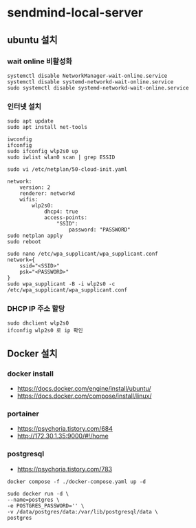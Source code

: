 # sendmind-local-server

## ubuntu 설치

### wait online 비활성화
```
systemctl disable NetworkManager-wait-online.service
systemctl disable systemd-networkd-wait-online.service
sudo systemctl disable systemd-networkd-wait-online.service
```

### 인터넷 설치

```
sudo apt update
sudo apt install net-tools

iwconfig
ifconfig
sudo ifconfig wlp2s0 up
sudo iwlist wlan0 scan | grep ESSID

sudo vi /etc/netplan/50-cloud-init.yaml

network:
    version: 2
    renderer: networkd
    wifis:
        wlp2s0:
            dhcp4: true
            access-points:
                "SSID":
                    password: "PASSWORD"
sudo netplan apply
sudo reboot
```

```
sudo nano /etc/wpa_supplicant/wpa_supplicant.conf
network={
    ssid="<SSID>"
    psk="<PASSWORD>"
}
sudo wpa_supplicant -B -i wlp2s0 -c /etc/wpa_supplicant/wpa_supplicant.conf
```

### DHCP IP 주소 할당

```
sudo dhclient wlp2s0
ifconfig wlp2s0 로 ip 확인
```

## Docker 설치 

### docker install
- https://docs.docker.com/engine/install/ubuntu/
- https://docs.docker.com/compose/install/linux/

### portainer
- https://psychoria.tistory.com/684
- http://172.30.1.35:9000/#!/home

### postgresql
- https://psychoria.tistory.com/783

```
docker compose -f ./docker-compose.yaml up -d

sudo docker run -d \
--name=postgres \
-e POSTGRES_PASSWORD='' \
-v /data/postgres/data:/var/lib/postgresql/data \
postgres
```

